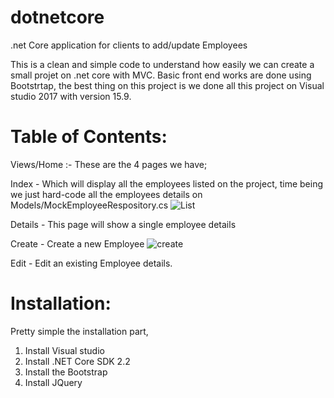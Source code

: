 # dotnetcore
.net Core application for clients to add/update Employees

This is a clean and simple code to understand how easily we can create a small projet on .net core with MVC. Basic front end works are done using Bootstrtap, the best thing on this project is we done all this project on Visual studio 2017 with version 15.9.

# Table of Contents:

Views/Home :- These are the 4 pages we have;

Index - Which will display all the employees listed on the project, time being we just hard-code all the employees details on       Models/MockEmployeeRespository.cs
![List](https://user-images.githubusercontent.com/42004739/59424617-a713de80-8e17-11e9-9cf3-753fd4fe7af1.PNG)

Details - This page will show a single employee details

Create - Create a new Employee
![create](https://user-images.githubusercontent.com/42004739/59424540-8186d500-8e17-11e9-85fa-e68a39b34256.PNG)

Edit - Edit an existing Employee details.

# Installation:

Pretty simple the installation part, 
1) Install Visual studio 
2) Install .NET Core SDK 2.2
3) Install the Bootstrap
4) Install JQuery



